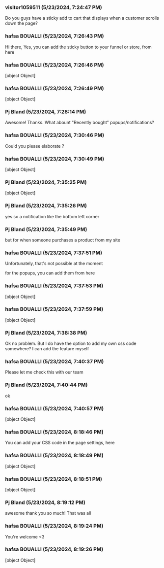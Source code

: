 ### visitor1059511 (5/23/2024, 7:24:47 PM)

Do you guys have a sticky add to cart that displays when a customer scrolls down the page?

### hafsa BOUALLI (5/23/2024, 7:26:43 PM)

Hi there, 
Yes, you can add the sticky button to your funnel or store, from here

### hafsa BOUALLI (5/23/2024, 7:26:46 PM)

[object Object]

### hafsa BOUALLI (5/23/2024, 7:26:49 PM)

[object Object]

### Pj Bland (5/23/2024, 7:28:14 PM)

Awesome! Thanks. What abount "Recently bought" popups/notifications?

### hafsa BOUALLI (5/23/2024, 7:30:46 PM)

Could you please elaborate ?

### hafsa BOUALLI (5/23/2024, 7:30:49 PM)

[object Object]

### Pj Bland (5/23/2024, 7:35:25 PM)

[object Object]

### Pj Bland (5/23/2024, 7:35:26 PM)

yes so a notification like the bottom left corner

### Pj Bland (5/23/2024, 7:35:49 PM)

but for when someone purchases a product from my site

### hafsa BOUALLI (5/23/2024, 7:37:51 PM)

Unfortunately, that's not possible at the moment 

for the popups, you can add them from here

### hafsa BOUALLI (5/23/2024, 7:37:53 PM)

[object Object]

### hafsa BOUALLI (5/23/2024, 7:37:59 PM)

[object Object]

### Pj Bland (5/23/2024, 7:38:38 PM)

Ok no problem. But I do have the option to add my own css code somewhere? I can add the feature myself

### hafsa BOUALLI (5/23/2024, 7:40:37 PM)

Please let me check this with our team

### Pj Bland (5/23/2024, 7:40:44 PM)

ok

### hafsa BOUALLI (5/23/2024, 7:40:57 PM)

[object Object]

### hafsa BOUALLI (5/23/2024, 8:18:46 PM)

You can add your CSS code in the page settings, here

### hafsa BOUALLI (5/23/2024, 8:18:49 PM)

[object Object]

### hafsa BOUALLI (5/23/2024, 8:18:51 PM)

[object Object]

### Pj Bland (5/23/2024, 8:19:12 PM)

awesome thank you so much! That was all

### hafsa BOUALLI (5/23/2024, 8:19:24 PM)

You're welcome <3

### hafsa BOUALLI (5/23/2024, 8:19:26 PM)

[object Object]
